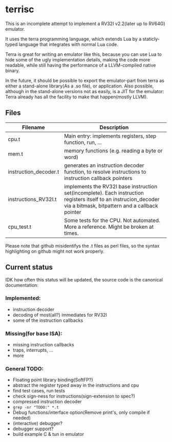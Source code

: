 # terrisc

This is an incomplete attempt to implement a RV32I v2.2(later up to RV64G) emulator.

It uses the terra programming language, which extends Lua by a staticly-typed
language that integrates with normal Lua code.

Terra is great for writing an emulator like this, because you can use Lua
to hide some of the ugly implementation details, making the code more readable,
while still having the performance of a LLVM-compiled native binary.

In the future, it should be possible to export the emulator-part from terra as
either a stand-alone library(As a .so file), or application. Also possible,
although in the stand-alone versions not as easily, is a JIT for the
emulator: Terra already has all the facility to make that happen(mostly LLVM).





## Files

| Filename              | Description |
| --------------------- | ----------- |
| cpu.t                 | Main entry: implements registers, step function, run, ...
| mem.t                 | memory functions (e.g. reading a byte or word)
| instruction_decoder.t | generates an instruction decoder function, to resolve instructions to instruction callback pointers
| instructions_RV32I.t  | implements the RV32I base instruction set(incomplete). Each instruction registers itself to an instrucion_decoder via a bitmask, bitpattern and a callback pointer
| cpu_test.t            | Some tests for the CPU. Not automated. More a reference. Might be broken at times.

Please note that github misidentifys the .t files as perl files, so the syntax
highlighting on github might not work properly.




## Current status

IDK how often this status will be updated, the source code is the canonical
documentation:



 ### Implemented:

  * instruction decoder
  * decoding of most(all?) immediates for RV32I
  * some of the instruction callbacks

 ### Missing(for base ISA):

  * missing instruction callbacks
  * traps, interrupts, ...
  * more

 ### General TODO:

  * Floating point library binding(SoftFP?)
  * abstract the register typed away in the instructions and cpu
  * find test cases, run tests
  * check sign-ness for instructions(sign-extension to spec?)
  * compressed instruction decoder
  * `grep -nr "TODO:" *.t`
  * Debug functions/interface option(Remove print's, only compile if needed)
  * (interactive) debugger?
  * debugger support?
  * build example C & tun in emulator
